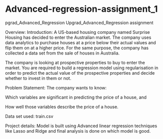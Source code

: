 # Advanced-regression-assignment_1
pgrad_Advanced_Regression
Upgrad_Advanced_Regression assignment

Overview:
Introduction:
A US-based housing company named Surprise Housing has decided to enter the Australian market. The company uses data analytics to purchase houses at a price below their actual values and flip them on at a higher price. For the same purpose, the company has collected a data set from the sale of houses in Australia.

The company is looking at prospective properties to buy to enter the market. You are required to build a regression model using regularisation in order to predict the actual value of the prospective properties and decide whether to invest in them or not.

Problem Statement:
The company wants to know:

Which variables are significant in predicting the price of a house, and

How well those variables describe the price of a house.

Data set used:
train.csv

Project details:
Model is built using Advanced linear regression techniques like Lasso and Ridge and final analysis is done on which model is good.
